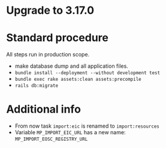# Upgrade to 3.17.0

# Standard procedure

All steps run in production scope.

- make database dump and all application files.
- `bundle install --deployment --without development test`
- `bundle exec rake assets:clean assets:precompile`
- `rails db:migrate`

# Additional info

- From now task `import:eic` is renamed to `import:resources`
- Variable `MP_IMPORT_EIC_URL` has a new name: `MP_IMPORT_EOSC_REGISTRY_URL`